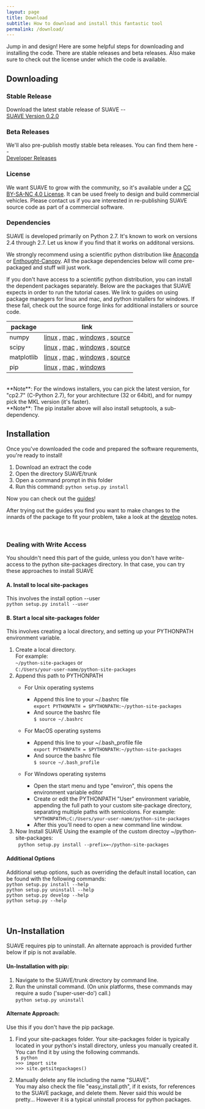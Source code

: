 ```yaml
---
layout: page
title: Download
subtitle: How to download and install this fantastic tool
permalink: /download/
---
```



Jump in and design!  Here are some helpful steps for downloading and installing the code.  There are stable releases and beta releases.  Also make sure to check out the license under which the code is available.

## Downloading

### Stable Release
Download the latest stable release of SUAVE -- <br>
[SUAVE Version 0.2.0](https://github.com/suavecode/SUAVE/releases)


### Beta Releases
We'll also pre-publish mostly stable beta releases.  You can find them here -- <br>
[Developer Releases](https://github.com/suavecode/SUAVE/releases)


### License

We want SUAVE to grow with the community, so it's available under a [CC BY-SA-NC 4.0 License](https://github.com/suavecode/SUAVE/blob/master/LICENSE).  It can be used freely to design and build commercial vehicles.  Please contact us if you are interested in re-publishing SUAVE source code as part of a commercial software.  

### Dependencies

SUAVE is developed primarily on Python 2.7. It's known to work on versions 2.4 through 2.7.  Let us know if you find that it works on additonal versions.

We strongly recommend using a scientific python distribution like [Anaconda](http://continuum.io/downloads) or [Enthought-Canopy](https://store.enthought.com/downloads).  All the package dependencies below will come pre-packaged and stuff will just work.

If you don't have access to a scientific python distribution, you can install the dependent packages separately.  Below are the packages that SUAVE expects in order to run the tutorial cases.  We link to guides on using package managers for linux and mac, and python installers for windows.  If these fail, check out the source forge links for additional installers or source code.

|package     | link  |
|------------|-------|
| numpy      | [linux](http://www.scipy.org/install.html#linux-packages) , [mac](http://www.scipy.org/install.html#mac-packages) , [windows](http://www.lfd.uci.edu/~gohlke/pythonlibs/#numpy) , [source](http://sourceforge.net/projects/numpy/files/NumPy) |
| scipy      | [linux](http://www.scipy.org/install.html#linux-packages) , [mac](http://www.scipy.org/install.html#mac-packages) , [windows](http://www.lfd.uci.edu/~gohlke/pythonlibs/#scipy) , [source](http://sourceforge.net/projects/scipy/files/scipy) |
| matplotlib | [linux](http://www.scipy.org/install.html#linux-packages) , [mac](http://www.scipy.org/install.html#mac-packages) , [windows](http://www.lfd.uci.edu/~gohlke/pythonlibs/#matplotlib) , [source](http://sourceforge.net/projects/matplotlib/files/matplotlib) |
| pip        | [linux](https://pip.pypa.io/en/stable/installing.html#install-pip) , [mac](https://pip.pypa.io/en/stable/installing.html#install-pip) , [windows](https://pip.pypa.io/en/stable/installing.html#install-pip) |

<br>
**Note**: For the windows installers, you can pick the latest version, for "cp2.7" (C-Python 2.7), for your architecture (32 or 64bit), and for numpy pick the MKL version (it's faster). <br>
**Note**: The pip installer above will also install setuptools, a sub-dependency.

## Installation

Once you've downloaded the code and prepared the software requrements, you're ready to install!

1. Download an extract the code
2. Open the directory SUAVE/trunk
3. Open a command prompt in this folder
4. Run this command: ```python setup.py install```

Now you can check out the [guides](/guides)!

After trying out the guides you find you want to make changes to the innards of the package to fit your problem, take a look at the [develop](/develop) notes.


<br>

### Dealing with Write Access

You shouldn't need this part of the guide, unless you don't have write-access to the python site-packages  directory.  In that case, you can try these approaches to install SUAVE

#### A. Install to local site-packages

This involves the install option --user <br>
``` python setup.py install --user ```


#### B. Start a local site-packages folder 

This involves creating a local directory, and setting up your PYTHONPATH environment variable.

1. Create a local directory.  
   For example: <br>
   ```~/python-site-packages``` or <br> 
   ```C:/Users/your-user-name/python-site-packages```
2. Append this path to PYTHONPATH
   - For Unix operating systems
      - Append this line to your ~/.bashrc file <br>
         ```export PYTHONPATH = $PYTHONPATH:~/python-site-packages```
      - And source the bashrc file <br>
         ```$ source ~/.bashrc```
         
   - For MacOS operating systems
      - Append this line to your ~/.bash_profile file <br>
         ```export PYTHONPATH = $PYTHONPATH:~/python-site-packages```
      - And source the bashrc file <br>
         ```$ source ~/.bash_profile```
         
   - For Windows operating systems
      - Open the start menu and type "environ", this opens the environment variable editor
      - Create or edit the PYTHONPATH "User" environment variable, appending the full path to your custom site-package directory, separating multiple paths with semicolons.  For example: <br>
      	```%PYTHONPATH%;C:/Users/your-user-name/python-site-packages```
      - After this you'll need to open a new command line window. <br>
3. Now Install SUAVE
   Using the example of the custom directoy ~/python-site-packages: <br>
   ``` python setup.py install --prefix=~/python-site-packages```
      
#### Additional Options

Additional setup options, such as overriding the default install location, can be found with the following commands: <br>
`python setup.py install --help` <br>
`python setup.py uninstall --help` <br>
`python setup.py develop --help` <br>
`python setup.py --help` 

<br>

##   Un-Installation

SUAVE requires pip to uninstall.  An alternate approach is provided further below if pip is not available.

#### Un-Installation with pip:

1. Navigate to the SUAVE/trunk directory by command line.
2. Run the uninstall command. (On unix platforms, these commands may require a sudo ('super-user-do') call.) <br>
   ```python setup.py uninstall```
  
#### Alternate Approach:
   Use this if you don't have the pip package.

1. Find your site-packages folder.
    Your site-packages folder is typically located in your python's install directory, unless you manually created it.  You can find it by using the following commands.<br>
    `$ python ` <br>
    `>>> import site` <br>
    `>>> site.getsitepackages()` 
         
2. Manually delete any file including the name "SUAVE".  
   You may also check the file "easy_install.pth", if it exists, for references to the SUAVE package, and delete them.  Never said this would be pretty...  However it is a typical uninstall process for python packages.


